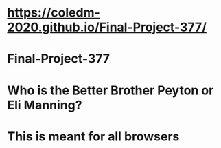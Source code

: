 # https://coledm-2020.github.io/Final-Project-377/

# Final-Project-377
# Who is the Better Brother Peyton or Eli Manning?

# This is meant for all browsers

